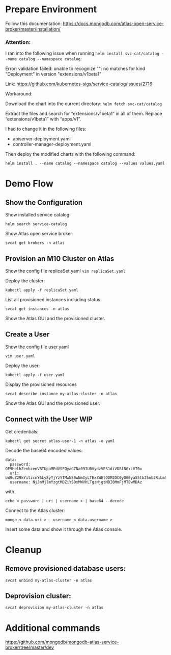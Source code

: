 # Prepare Environment

Follow this documentation: https://docs.mongodb.com/atlas-open-service-broker/master/installation/

### Attention: 
I ran into the following issue when running 
```helm install svc-cat/catalog --name catalog --namespace catalog```:

Error: validation failed: unable to recognize "": no matches for kind "Deployment" in version "extensions/v1beta1"

Link: https://github.com/kubernetes-sigs/service-catalog/issues/2716


Workaround:

Download the chart into the current directory:
```helm fetch svc-cat/catalog```

Extract the files and search for “extensions/v1beta1” in all of them. 
Replace “extensions/v1beta1” with “apps/v1”.

I had to change it in the following files:
- apiserver-deployment.yaml
- controller-manager-deployment.yaml

Then deploy the modified charts with the following command:

```helm install . --name catalog --namespace catalog --values values.yaml```


# Demo Flow
## Show the Configuration
Show installed service catalog:

```helm search service-catalog```

Show Atlas open service broker:

```svcat get brokers -n atlas```

## Provision an M10 Cluster on Atlas

Show the config file replicaSet.yaml
```vim replicaSet.yaml```

Deploy the cluster:

```kubectl apply -f replicaSet.yaml```

List all provisioned instances including status:

```svcat get instances -n atlas```

Show the Atlas GUI and the provisioned cluster.

## Create a User
Show the config file user.yaml

```vim user.yaml```

Deploy the user:

```kubectl apply -f user.yaml```

Display the provisioned resources

```svcat describe instance my-atlas-cluster -n atlas```

Show the Atlas GUI and the provisioned user.

## Connect with the User WIP

Get credentials:

```kubectl get secret atlas-user-1 -n atlas -o yaml```

Decode the base64 encoded values:

```
data:
  password: OE9HelhZenhzenVBTUpaMEdVSEQyaGZNa09IU0VydzVES1diVDBlNGxLVT0=
  uri: bW9uZ29kYitzcnY6Ly8yYjYzYTMwNS0wNmIyLTExZWEtODM2OC0yOG0yaS5tb25nb2RiLm5ldA==
  username: NjJmMjlmYzgtMDZiYS0xMWVhLTgzNjgtMDI0MmFjMTEwMDAz
```
  
with

```echo < password | uri | username > | base64 --decode```

Connect to the Atlas cluster:

```mongo < data.uri > --username < data.username > ```

Insert some data and show it through the Atlas console.

# Cleanup
## Remove provisioned database users:

```svcat unbind my-atlas-cluster -n atlas```

## Deprovision cluster:

```svcat deprovision my-atlas-cluster -n atlas```

# Additional commands

https://github.com/mongodb/mongodb-atlas-service-broker/tree/master/dev

